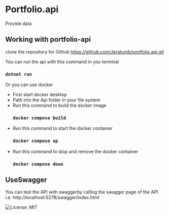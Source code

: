 
# Portfolio.api
Provide data

## Working with portfolio-api

clone the repository for Github https://github.com/Jeratomb/portfolio.api.git

You can run the api with this command in you terminal
### `dotnet run`

Or you can use docker
- First start docker desktop
- Path into the Api folder in your file system
- Run this command to build the docker image
    ### `docker compose build`
- Run this command to start the docker container
    ### `docker compose up` 
- Run this command to stop and remove the docker container
    ### `docker compose down`


## UseSwagger
You can test the API with swaggerby calling the swagger page of the API
i.e. http://localhost:5278/swagger/index.html



<img alt="License: MIT" src="https://img.shields.io/badge/License-MIT-blue.svg" />

